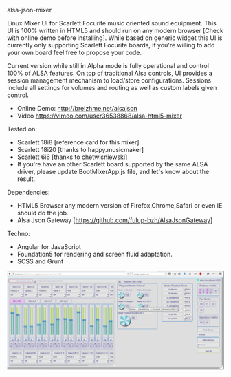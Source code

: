 
alsa-json-mixer

Linux Mixer UI for Scarlett Focurite music oriented sound equipment. This UI is 100% written in HTML5
and should run on any modern browser [Check with online demo before installing]. While based
on generic widget this UI is currently only supporting Scarlett Focurite boards, if you're willing
to add your own board feel free to propose your code.

Current version while still in Alpha mode is fully operational and control 100% of ALSA features.
On top of traditional Alsa controls, UI provides a session management mechanism to load/store configurations.
Sessions include all settings for volumes and routing as well as custom labels given control.

* Online Demo: http://breizhme.net/alsajson
* Video   https://vimeo.com/user36538868/alsa-html5-mixer

Tested on:
* Scarlett 18i8  [reference card for this mixer]
* Scarlett 18i20 [thanks to happy.musicmaker]
* Scarlett 6i6   [thanks to chetwisniewski]
* If you're have an other Scarlett board supported by the same ALSA driver, please update BootMixerApp.js file, and let's know about the result.

Dependencies:
* HTML5 Browser any modern version of Firefox,Chrome,Safari or even IE should do the job.
* Alsa Json Gateway [https://github.com/fulup-bzh/AlsaJsonGateway]

Techno:
* Angular for JavaScript
* Foundation5 for rendering and screen fluid adaptation.
* SCSS and Grunt

![SceenShot](/www/AlsaJsonMixer-Scarlett-Focurite.png?raw=true "Screen Shot")